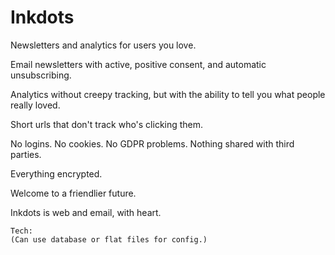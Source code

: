 # Inkdots

Newsletters and analytics for users you love.

Email newsletters with active, positive consent, and automatic unsubscribing.

Analytics without creepy tracking, but with the ability to tell you what people really loved.

Short urls that don't track who's clicking them.

No logins.  No cookies.  No GDPR problems.  Nothing shared with third parties.  

Everything encrypted.

Welcome to a friendlier future.


Inkdots is web and email, with heart.

    Tech:
    (Can use database or flat files for config.)

